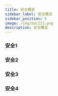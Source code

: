 ```yaml
---
title: 安全概览
sidebar_label: 安全概览
sidebar_position: 5
image: /img/bac111.png
description: 安全概览
---
```


### 安全1

### 安全2

### 安全3

### 安全4

